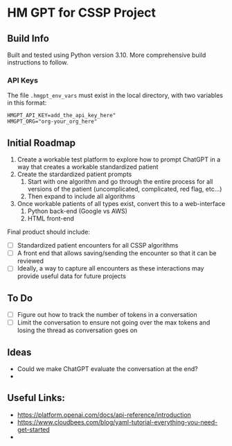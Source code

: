 # HM GPT for CSSP Project

## Build Info
Built and tested using Python version 3.10.
More comprehensive build instructions to follow.

### API Keys
The file `.hmgpt_env_vars` must exist in the local directory, with two variables in this format:
```
HMGPT_API_KEY=add_the_api_key_here"
HMGPT_ORG="org-your_org_here"
``````

## Initial Roadmap
1. Create a workable test platform to explore how to prompt ChatGPT in a way that creates a workable standardized patient
2. Create the stardardized patient prompts
   1. Start with one algorithm and go through the entire process for all versions of the patient (uncomplicated, complicated, red flag, etc...)
   2. Then expand to include all algorithms
3. Once workable patients of all types exist, convert this to a web-interface
   1. Python back-end (Google vs AWS)
   2. HTML front-end

Final product should include:
- [ ] Standardized patient encounters for all CSSP algorithms
- [ ] A front end that allows saving/sending the encounter so that it can be reviewed
- [ ] Ideally, a way to capture all encounters as these interactions may provide useful data for future projects

## To Do
- [ ] Figure out how to track the number of tokens in a conversation
- [ ] Limit the conversation to ensure not going over the max tokens and losing the thread as conversation goes on

## Ideas
+ Could we make ChatGPT evaluate the conversation at the end?
+ 

## Useful Links:
- https://platform.openai.com/docs/api-reference/introduction
- https://www.cloudbees.com/blog/yaml-tutorial-everything-you-need-get-started
- 